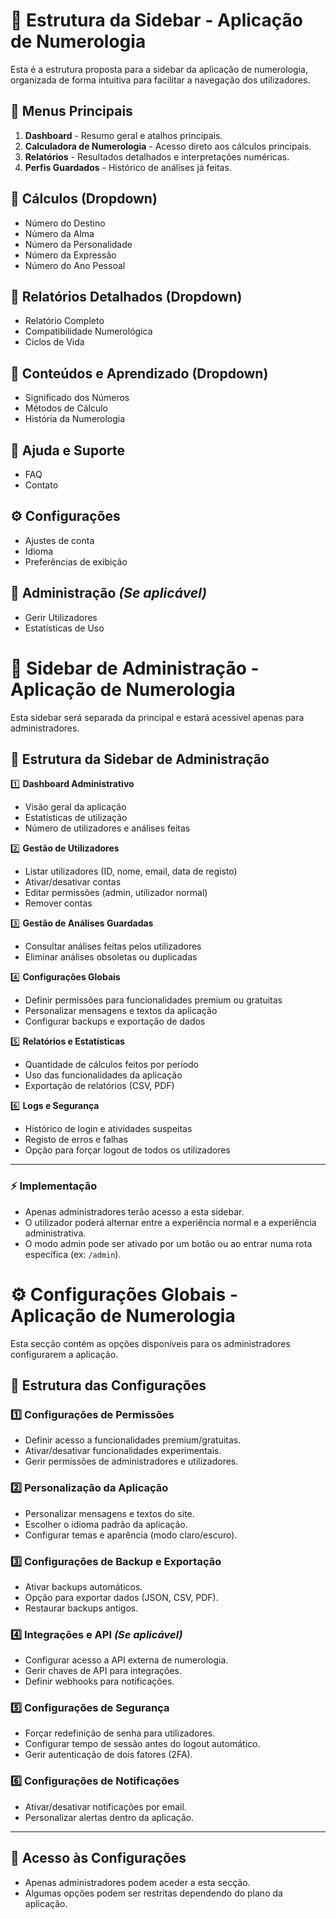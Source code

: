 # 📌 Estrutura da Sidebar - Aplicação de Numerologia

Esta é a estrutura proposta para a sidebar da aplicação de numerologia, organizada de forma intuitiva para facilitar a navegação dos utilizadores.

## 🌟 Menus Principais

1. **Dashboard** - Resumo geral e atalhos principais.  
2. **Calculadora de Numerologia** - Acesso direto aos cálculos principais.  
3. **Relatórios** - Resultados detalhados e interpretações numéricas.  
4. **Perfis Guardados** - Histórico de análises já feitas.  

## 🔢 Cálculos (Dropdown)
- Número do Destino  
- Número da Alma  
- Número da Personalidade  
- Número da Expressão  
- Número do Ano Pessoal  

## 📜 Relatórios Detalhados (Dropdown)
- Relatório Completo  
- Compatibilidade Numerológica  
- Ciclos de Vida  

## 📖 Conteúdos e Aprendizado (Dropdown)
- Significado dos Números  
- Métodos de Cálculo  
- História da Numerologia  

## 💬 Ajuda e Suporte
- FAQ  
- Contato  

## ⚙️ Configurações
- Ajustes de conta  
- Idioma  
- Preferências de exibição  

## 🔐 Administração *(Se aplicável)*
- Gerir Utilizadores  
- Estatísticas de Uso  

# 🔐 Sidebar de Administração - Aplicação de Numerologia

Esta sidebar será separada da principal e estará acessível apenas para administradores.  

## 📌 Estrutura da Sidebar de Administração  

1️⃣ **Dashboard Administrativo**  
   - Visão geral da aplicação  
   - Estatísticas de utilização  
   - Número de utilizadores e análises feitas  

2️⃣ **Gestão de Utilizadores**  
   - Listar utilizadores (ID, nome, email, data de registo)  
   - Ativar/desativar contas  
   - Editar permissões (admin, utilizador normal)  
   - Remover contas  

3️⃣ **Gestão de Análises Guardadas**  
   - Consultar análises feitas pelos utilizadores  
   - Eliminar análises obsoletas ou duplicadas  

4️⃣ **Configurações Globais**  
   - Definir permissões para funcionalidades premium ou gratuitas  
   - Personalizar mensagens e textos da aplicação  
   - Configurar backups e exportação de dados  

5️⃣ **Relatórios e Estatísticas**  
   - Quantidade de cálculos feitos por período  
   - Uso das funcionalidades da aplicação  
   - Exportação de relatórios (CSV, PDF)  

6️⃣ **Logs e Segurança**  
   - Histórico de login e atividades suspeitas  
   - Registo de erros e falhas  
   - Opção para forçar logout de todos os utilizadores  

---

### ⚡️ **Implementação**
- Apenas administradores terão acesso a esta sidebar.  
- O utilizador poderá alternar entre a experiência normal e a experiência administrativa.  
- O modo admin pode ser ativado por um botão ou ao entrar numa rota específica (ex: `/admin`).  

# ⚙️ Configurações Globais - Aplicação de Numerologia

Esta secção contém as opções disponíveis para os administradores configurarem a aplicação.

## 📌 Estrutura das Configurações  

### 1️⃣ Configurações de Permissões  
- Definir acesso a funcionalidades premium/gratuitas.  
- Ativar/desativar funcionalidades experimentais.  
- Gerir permissões de administradores e utilizadores.  

### 2️⃣ Personalização da Aplicação  
- Personalizar mensagens e textos do site.  
- Escolher o idioma padrão da aplicação.  
- Configurar temas e aparência (modo claro/escuro).  

### 3️⃣ Configurações de Backup e Exportação  
- Ativar backups automáticos.  
- Opção para exportar dados (JSON, CSV, PDF).  
- Restaurar backups antigos.  

### 4️⃣ Integrações e API *(Se aplicável)*  
- Configurar acesso a API externa de numerologia.  
- Gerir chaves de API para integrações.  
- Definir webhooks para notificações.  

### 5️⃣ Configurações de Segurança  
- Forçar redefinição de senha para utilizadores.  
- Configurar tempo de sessão antes do logout automático.  
- Gerir autenticação de dois fatores (2FA).  

### 6️⃣ Configurações de Notificações  
- Ativar/desativar notificações por email.  
- Personalizar alertas dentro da aplicação.  

---

## 🔐 Acesso às Configurações  
- Apenas administradores podem aceder a esta secção.  
- Algumas opções podem ser restritas dependendo do plano da aplicação.  

